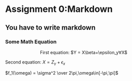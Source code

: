 # Assignment 0:Markdown

## You have to write markdown

### Some Math Equation
<p align="center">First equation: $Y = X\beta+\epsilon_y&forall;X$

Second equation: $X = Z_\gamma + \epsilon_x$

$f_1(\omega) = \sigma^2 \over 2\pi,\omega\in[-\pi,\pi]$
